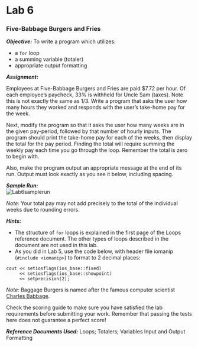 # Lab 6
### Five-Babbage Burgers and Fries

**_Objective:_**
To write a program which utilizes:

 + a `for` loop
 + a summing variable (totaler)
 + appropriate output formatting

**_Assignment:_**

Employees at Five-Babbage Burgers and Fries are paid $7.72 per hour.  Of each employee’s paycheck, 33% is withheld for Uncle Sam (taxes). Note this is not exactly the same as 1/3.  Write a program that asks the user how many hours they worked and responds with the user’s take-home pay for the week. 

Next, modify the program so that it asks the user how many weeks are in the given pay-period, followed by that number of hourly inputs.  The program should print the take-home pay for each of the weeks, then display the total for the pay period.  Finding the total will require summing the weekly pay each time you go through the loop.  Remember the total is zero to begin with.

Also, make the program output an appropriate message at the end of its run.  Output must look exactly as you see it below, including spacing. 

**_Sample Run:_**	
![Lab6samplerun](https://cdn.jsdelivr.net/gh/0x6a69616e/cpp-course-3720/projects/lab-6/Lab6samplerun.png)

_Note:_  Your total pay may not add precisely to the total of the individual weeks due to rounding errors.

**_Hints:_**
+ The structure of `for` loops is explained in the first page of the Loops reference document. The other types of loops described in the document are not used in this lab.
+ As you did in Lab 5, use the code below, with header file iomanip (`#include <iomanip>`) to format to 2 decimal places:
```
cout << setiosflags(ios_base::fixed)  	 
     << setiosflags(ios_base::showpoint) 	
     << setprecision(2);          	  	
 ```

_Note:_  Baggage Burgers is named after the famous computer scientist [Charles Babbage](https://en.wikipedia.org/wiki/Charles_Babbage).

Check the scoring guide to make sure you have satisfied the lab requirements before submitting your work. Remember that passing the tests here does not guarantee a perfect score!

**_Reference Documents Used:_** Loops; Totalers; Variables Input and Output Formatting
